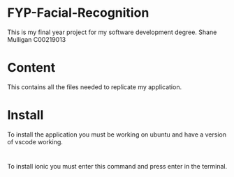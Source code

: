 # FYP-Facial-Recognition

This is my final year project for my software development degree. Shane Mulligan C00219013

# Content
This contains all the files needed to replicate my application.

# Install
To install the application you must be working on ubuntu and have a version of vscode working.
#
To install ionic you must enter this command and press enter in the terminal.
